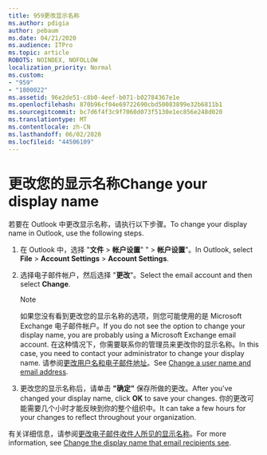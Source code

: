 ```yaml
---
title: 959更改显示名称
ms.author: pdigia
author: pebaum
ms.date: 04/21/2020
ms.audience: ITPro
ms.topic: article
ROBOTS: NOINDEX, NOFOLLOW
localization_priority: Normal
ms.custom:
- "959"
- "1800022"
ms.assetid: 96e2de51-c8b0-4eef-b071-b02784367e1e
ms.openlocfilehash: 870b96cf04e69722690cbd50083899e32b6811b1
ms.sourcegitcommit: bc7d6f4f3c9f7060d073f5130e1ec856e248d020
ms.translationtype: MT
ms.contentlocale: zh-CN
ms.lasthandoff: 06/02/2020
ms.locfileid: "44506109"
---
```

# <a name="change-your-display-name"></a><span data-ttu-id="42c72-102">更改您的显示名称</span><span class="sxs-lookup"><span data-stu-id="42c72-102">Change your display name</span></span>
  
<span data-ttu-id="42c72-103">若要在 Outlook 中更改显示名称，请执行以下步骤。</span><span class="sxs-lookup"><span data-stu-id="42c72-103">To change your display name in Outlook, use the following steps.</span></span>
  
1. <span data-ttu-id="42c72-104">在 Outlook 中，选择 "**文件** \> **帐户设置**" " \> **帐户设置**"。</span><span class="sxs-lookup"><span data-stu-id="42c72-104">In Outlook, select **File** \> **Account Settings** \> **Account Settings**.</span></span>

2. <span data-ttu-id="42c72-105">选择电子邮件帐户，然后选择 "**更改**"。</span><span class="sxs-lookup"><span data-stu-id="42c72-105">Select the email account and then select **Change**.</span></span>

    > [!NOTE]
    > <span data-ttu-id="42c72-106">如果您没有看到更改您的显示名称的选项，则您可能使用的是 Microsoft Exchange 电子邮件帐户。</span><span class="sxs-lookup"><span data-stu-id="42c72-106">If you do not see the option to change your display name, you are probably using a Microsoft Exchange email account.</span></span> <span data-ttu-id="42c72-107">在这种情况下，你需要联系你的管理员来更改你的显示名称。</span><span class="sxs-lookup"><span data-stu-id="42c72-107">In this case, you need to contact your administrator to change your display name.</span></span> <span data-ttu-id="42c72-108">请参阅[更改用户名和电子邮件地址](https://docs.microsoft.com/microsoft-365/admin/add-users/change-a-user-name-and-email-address)。</span><span class="sxs-lookup"><span data-stu-id="42c72-108">See [Change a user name and email address](https://docs.microsoft.com/microsoft-365/admin/add-users/change-a-user-name-and-email-address).</span></span>
  
3. <span data-ttu-id="42c72-109">更改您的显示名称后，请单击 **"确定"** 保存所做的更改。</span><span class="sxs-lookup"><span data-stu-id="42c72-109">After you've changed your display name, click **OK** to save your changes.</span></span> <span data-ttu-id="42c72-110">你的更改可能需要几个小时才能反映到你的整个组织中。</span><span class="sxs-lookup"><span data-stu-id="42c72-110">It can take a few hours for your changes to reflect throughout your organization.</span></span>

<span data-ttu-id="42c72-111">有关详细信息，请参阅[更改电子邮件收件人所见的显示名称](https://support.office.com/article/2b53331a-ba2a-4803-88dc-ac9fe376c8a9.aspx)。</span><span class="sxs-lookup"><span data-stu-id="42c72-111">For more information, see [Change the display name that email recipients see](https://support.office.com/article/2b53331a-ba2a-4803-88dc-ac9fe376c8a9.aspx).</span></span>
  